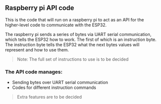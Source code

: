 ## Raspberry pi API code
This is the code that will run on a raspberry pi to act as an API for the higher-level code to communicate with the ESP32.

The raspberry pi sends a series of bytes via UART serial communication, which tells the ESP32 how to work. The first of which is an instruction byte. The instruction byte tells the ESP32 what the next bytes values will represent and how to use them. 

> Note: The full set of instructions to use is to be decided

### The API code manages:
* Sending bytes over UART serial communication
* Codes for different instruction commands
> Extra features are to be decided 